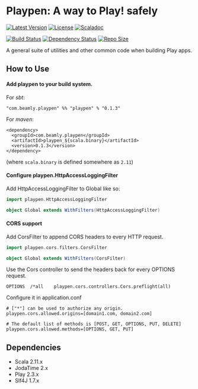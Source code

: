 # Playpen: A way to Play! safely

[![Latest Version](https://maven-badges.herokuapp.com/maven-central/com.beamly.playpen/playpen_2.11/badge.svg)](https://maven-badges.herokuapp.com/maven-central/com.beamly.playpen/playpen_2.11)
[![License](http://img.shields.io/:license-Apache%202-red.svg)](http://www.apache.org/licenses/LICENSE-2.0.txt)
[![Scaladoc](http://img.shields.io/:docs-Scaladoc-orange.svg)](http://beamly.github.io/playpen/latest/api)

[![Build Status](https://travis-ci.org/beamly/playpen.svg?branch=master)](https://travis-ci.org/beamly/playpen)
[![Dependency Status](https://www.versioneye.com/user/projects/54534f3730a8fef29200000a/badge.svg)](https://www.versioneye.com/user/projects/54534f3730a8fef29200000a)
[![Repo Size](https://reposs.herokuapp.com/?path=beamly/playpen)](http://github.com/beamly/playpen)

A general suite of utilities and other common code when building Play apps.

## How to Use

#### Add playpen to your build system.

For _sbt_:

```"com.beamly.playpen" %% "playpen" % "0.1.3"```

For _maven_:

```
<dependency>
  <groupId>com.beamly.playpen</groupId>
  <artifactId>playpen_${scala.binary}</artifactId>
  <version>0.1.3</version>
</dependency>
```
(where `scala.binary` is defined somewhere as `2.11`)

#### Configure playpen.HttpAccessLoggingFilter

Add HttpAccessLoggingFilter to Global like so:

```scala
import playpen.HttpAccessLoggingFilter

object Global extends WithFilters(HttpAccessLoggingFilter)
```

#### CORS support

Add CorsFilter to append CORS headers to every HTTP request.

```scala
import playpen.cors.filters.CorsFilter

object Global extends WithFilters(CorsFilter)
```

Use the Cors controller to send the headers back for every OPTIONS request.

```
OPTIONS  /*all    playpen.cors.controllers.Cors.preflight(all)
```

Configure it in application.conf

```
# ["*"] can be used to authorize any origin.
playpen.cors.allowed.origins=[domain1.com, domain2.com]

# The default list of methods is [POST, GET, OPTIONS, PUT, DELETE]
playpen.cors.allowed.methods=[OPTIONS, GET, PUT]
```

Dependencies
------------

* Scala 2.11.x
* JodaTime 2.x
* Play 2.3.x
* Slf4J 1.7.x
